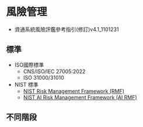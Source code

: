 
# 風險管理
- 資通系統風險評鑑參考指引(修訂)v4.1_1101231

## 標準
- ISO國際標準
  - CNS/ISO/IEC 27005:2022
  - ISO 31000/31010
- NIST 標準
  - [NIST Risk Management Framework (RMF)](https://csrc.nist.gov/projects/risk-management)
  - [ NIST AI Risk Management Framework (AI RMF)](https://csrc.nist.gov/projects/risk-management)

## 不同階段
